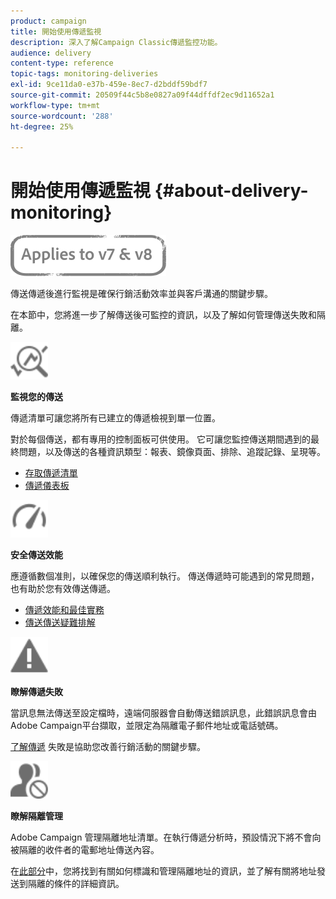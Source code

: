 ```yaml
---
product: campaign
title: 開始使用傳遞監視
description: 深入了解Campaign Classic傳遞監控功能。
audience: delivery
content-type: reference
topic-tags: monitoring-deliveries
exl-id: 9ce11da0-e37b-459e-8ec7-d2bddf59bdf7
source-git-commit: 20509f44c5b8e0827a09f44dffdf2ec9d11652a1
workflow-type: tm+mt
source-wordcount: '288'
ht-degree: 25%

---
```


# 開始使用傳遞監視 {#about-delivery-monitoring}

![](../../assets/common.svg)

傳送傳遞後進行監視是確保行銷活動效率並與客戶溝通的關鍵步驟。 

在本節中，您將進一步了解傳送後可監控的資訊，以及了解如何管理傳送失敗和隔離。

<img src="assets/do-not-localize/icon_monitor.svg" width="60px">

**監視您的傳送**

傳遞清單可讓您將所有已建立的傳遞檢視到單一位置。

對於每個傳送，都有專用的控制面板可供使用。 它可讓您監控傳送期間遇到的最終問題，以及傳送的各種資訊類型：報表、鏡像頁面、排除、追蹤記錄、呈現等。

* [存取傳遞清單](list-of-deliveries.md)
* [傳遞儀表板](delivery-dashboard.md)

<img src="assets/do-not-localize/icon_guidelines.svg" width="60px">

**安全傳送效能**

應遵循數個准則，以確保您的傳送順利執行。 傳送傳遞時可能遇到的常見問題，也有助於您有效傳送傳遞。

* [傳遞效能和最佳實務](delivery-performances.md)
* [傳送傳送疑難排解](delivery-troubleshooting.md)

<img src="assets/do-not-localize/icon_failure.svg" width="60px">

**瞭解傳遞失敗**

當訊息無法傳送至設定檔時，遠端伺服器會自動傳送錯誤訊息，此錯誤訊息會由Adobe Campaign平台擷取，並限定為隔離電子郵件地址或電話號碼。

[了解傳遞](understanding-delivery-failures.md) 失敗是協助您改善行銷活動的關鍵步驟。

<img src="assets/do-not-localize/icon_quarantine.svg" width="60px">

**瞭解隔離管理**

Adobe Campaign 管理隔離地址清單。在執行傳遞分析時，預設情況下將不會向被隔離的收件者的電郵地址傳送內容。

在[此部分](understanding-quarantine-management.md)中，您將找到有關如何標識和管理隔離地址的資訊，並了解有關將地址發送到隔離的條件的詳細資訊。
